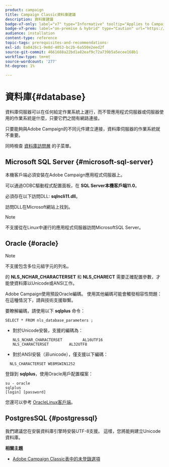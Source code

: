 ```yaml
---
product: campaign
title: Campaign Classic資料庫建議
description: 資料庫建議
badge-v7-only: label="v7" type="Informative" tooltip="Applies to Campaign Classic v7 only"
badge-v7-prem: label="on-premise & hybrid" type="Caution" url="https://experienceleague.adobe.com/docs/campaign-classic/using/installing-campaign-classic/architecture-and-hosting-models/hosting-models-lp/hosting-models.html" tooltip="Applies to on-premise and hybrid deployments only"
audience: installation
content-type: reference
topic-tags: prerequisites-and-recommendations-
exl-id: 8a0426c1-9e8d-4053-bc2b-6a550e2eed2f
source-git-commit: 4661688a22bd1a82eaf9c72a739b5a5ecee168b1
workflow-type: tm+mt
source-wordcount: '277'
ht-degree: 1%

---
```


# 資料庫{#database}



資料庫伺服器可以在任何給定作業系統上運行，而不管應用程式伺服器或伺服器使用的作業系統是什麼，只要它們之間有網路連接。

只要能夠與Adobe Campaign的不同元件建立連接，資料庫伺服器的作業系統就不重要。

同時檢查 [資料庫訪問層](../../installation/using/prerequisites-of-campaign-installation-in-linux.md#database-access-layers) 的子菜單。

## Microsoft SQL Server {#microsoft-sql-server}

本機客戶端必須安裝在Adobe Campaign應用程式伺服器上。

可以通過ODBC驅動程式配置面板，在 **SQL Server本機客戶端11.0**。

必須存在以下訪問DLL: **sqlncli11.dll**。

訪問DLL在Microsoft網站上找到。

>[!NOTE]
>
>不支援從在Linux中運行的應用程式伺服器訪問MicrosoftSQL Server。

## Oracle {#oracle}

>[!NOTE]
>
>不支援包含多位元組字元的列名。

的 **NLS_NCHAR_CHARACTERSET** 和 **NLS_CHARECT** 需要正確配置參數，才能使資料庫以Unicode或ANSI工作。

Adobe Campaign使用預設Oracle編碼。 使用其他編碼可能會觸發相容性問題：在這種情況下，請與技術支援聯繫。

要瞭解編碼，請使用以下 **sqlplus** 命令：

```
SELECT * FROM nls_database_parameters ;
```

* 對於Unicode安裝，支援的編碼為：

   ```
   NLS_NCHAR_CHARACTERSET         AL16UTF16
   NLS_CHARACTERSET         AL32UTF8
   ```

* 對於ANSI安裝（非unicode），僅支援以下編碼：

```
  NLS_CHARACTERSET WE8MSWIN1252
```

登錄到 **sqlplus**，使用Oracle用戶配置檔案：

```
su - oracle 
sqlplus 
[login] [password]
```

您還可以參考 [OracleLinux客戶端](../../installation/using/installing-packages-with-linux.md#oracle-client-in-linux)。

## PostgresSQL {#postgressql}

我們建議您在安裝資料庫引擎時安裝UTF-8支援。 這樣，您將能夠建立Unicode資料庫。

**相關主題**

* [Adobe Campaign Classic表中的未登錄選項](https://helpx.adobe.com/campaign/kb/unlogged-tables-classic.html)
